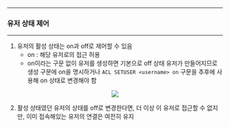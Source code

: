 -----
### 유저 상태 제어
-----
1. 유저의 활성 상태는 on과 off로 제어할 수 있음
   - on : 해당 유저로의 접근 허용
   - on이라는 구문 없이 유저를 생성하면 기본으로 off 상태 유저가 만들어지므로 생성 구문에 on을 명시하거나 ```ACL SETUSER <username> on``` 구문을 추후에 사용해 on 상태로 변경해야 함
<div align="center">
<img src="https://github.com/user-attachments/assets/5c383df3-8ded-40da-adb8-ab73b2bf810c">
</div>

2. 활성 상태였던 유저의 상태를 off로 변경한다면, 더 이상 이 유저로 접근할 수 없지만, 이미 접속해있는 유저의 연결은 여전히 유지
